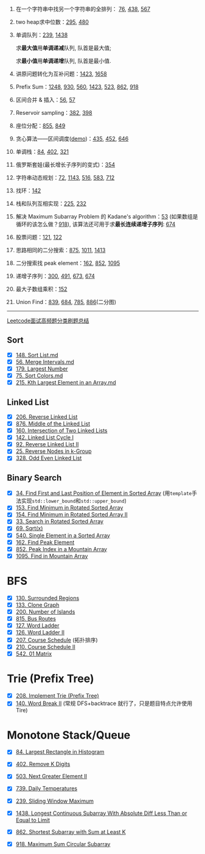 1. 在一个字符串中找另一个字符串的全排列： [76](76.%20Minimum%20Window%20Substring.md), [438](438.%20Find%20All%20Anagrams%20in%20a%20String.md), [567](567.%20Permutation%20in%20String.md)

2. two heap求中位数：[295](295.%20Find%20Median%20from%20Data%20Stream.md), [480](480.%20Sliding%20Window%20Median.md)

3. 单调队列：[239](239.%20Sliding%20Window%20Maximum.md), [1438](1438.%20Longest%20Continuous%20Subarray%20With%20Absolute%20Diff.md)

    求**最大值**用**单调递减**队列, 队首是最大值;

    求**最小值**用**单调递增**队列, 队首是最小值.

4. 讲原问题转化为互补问题：[1423](1423.%20Maximum%20Points.md), [1658](1658.%20Minimum%20Operations%20to%20Reduce%20X%20to%20Zero.md)

5. Prefix Sum：[1248](1248.%20Count%20Number%20of%20Nice%20Subarrays.md), [930](930.%20Binary%20Subarrays%20With%20Sum.md), [560](560.%20Subarray%20Sum%20Equals%20K.md), [1423](1423.%20Maximum%20Points.md), [523](523.%20Continuous%20Subarray%20Sum.md), [862](862.%20Shortest%20Subarray%20with%20Sum%20at%20Least%20K.md), [918](918.%20Maximum%20Sum%20Circular%20Subarray.md)

6. 区间合并 & 插入：[56](56.%20Merge%20Intervals.md), [57](57.%20Insert%20Intervals.md)

7. Reservoir sampling：[382](382.%20Linked%20List%20Random%20Node.md), [398](398.%20Random%20Pick%20Index.md)

8. 座位分配：[855](855.%20Exam%20Room.md), [849](849.%20Maximize%20Distance%20to%20Closest%20Person.md)

9. 贪心算法——区间调度([demo](imgs/demo-interval-scheduling.ppt))：[435](435.%20Non-overlapping%20Intervals.md), [452](452.%20Minimum%20Number%20of%20Arrows%20to%20Burst%20Balloons.md), [646](646.%20Maximum%20Length%20of%20Pair%20Chain.md)

10. 单调栈：[84](84.%20Largest%20Rectangle%20in%20Histogram.md), [402](402.%20Remove%20K%20Digits.md), [321](321.%20Create%20Maximum%20Number)

11. 俄罗斯套娃(最长增长子序列的变式)：[354](354.%20Russian%20Doll%20Envelopes.md)

12. 字符串动态规划：[72](72.%20Edit%20Distance.md), [1143](1143.%20Longest%20Common%20Subsequence.md), [516](516.%20Longest%20Palindromic%20Subsequence.md), [583](583.%20Delete%20Operation%20for%20Two%20Strings.md), [712](712.%20Minimum%20ASCII%20Delete%20Sum%20for%20Two%20Strings.md)

13. 找环：[142](142.%20Linked%20List%20Cycle%20II.md)

14. 栈和队列互相实现：[225](225.%20Implement%20Stack%20using%20Queues), [232](232.%20Implement%20Queue%20using%20Stacks.md)

15. 解决 Maximum Subarray Problem 的 Kadane's algorithm：[53](53.%20Maximum%20Subarray.md) (如果数组是循环的该怎么做？[918](918.%20Maximum%20Sum%20Circular%20Subarray.md)), 该算法还可用于求**最长连续递增子序列**: [674](674.%20Longest%20Continuous%20Increasing%20Subsequence.md)

16. 股票问题：[121](121.%20Best%20Time%20to%20Buy%20and%20Sell%20Stock.md), [122](122.%20Best%20Time%20to%20Buy%20and%20Sell%20Stock%20II.md)

17. 思路相同的二分搜索：[875](875.%20Koko%20Eating%20Bananas.md), [1011](1011.%20Capacity%20To%20Ship%20Packages%20Within%20D%20Days.md), [1413](1413.%20Minimum%20Value%20to%20Get%20Positive%20Step%20by%20Step%20Sum.md)

18. 二分搜索找 peak element：[162](162.%20Find%20Peak%20Element.md), [852](852.%20Peak%20Index%20in%20a%20Mountain%20Array.md), [1095](1095.%20Find%20in%20Mountain%20Array.md)

19. 递增子序列：[300](300.%20Longest%20Increasing%20Subsequence.md), [491](491.%20Increasing%20Subsequences.md), [673](673.%20Number%20of%20Longest%20Increasing%20Subsequence.md), [674](674.%20Longest%20Continuous%20Increasing%20Subsequence.md)

20. 最大子数组乘积：[152](152.%20Maximum%20Product%20Subarray.md)

21. Union Find：[839](839.%20Similar%20String%20Groups.md), [684](684.%20Redundant%20Connection.md), [<u>785</u>](785.%20Is%20Graph%20Bipartite.md), [<u>886</u>](886.%20Possible%20Bipartition.md)(二分图)

***
[Leetcode面试高频题分类刷题总结](https://zhuanlan.zhihu.com/p/349940945)

## Sort
- [x] [148. Sort List.md](148.%20Sort%20List.md)
- [x] [56. Merge Intervals.md](56.%20Merge%20Intervals.md)
- [x] [179. Largest Number](179.%20Largest%20Number.md)
- [x] [75. Sort Colors.md](75.%20Sort%20Colors.md)
- [x] [215. Kth Largest Element in an Array.md](215.%20Kth%20Largest%20Element%20in%20an%20Array.md)

## Linked List
- [x] [206. Reverse Linked List](206.%20Reverse%20Linked%20List.md)
- [x] [876. Middle of the Linked List](876.%20Middle%20of%20the%20Linked%20List.md)
- [x] [160. Intersection of Two Linked Lists](160.%20Intersection%20of%20Two%20Linked%20Lists.md)
- [x] [142. Linked List Cycle I](142.%20Linked%20List%20Cycle%20I.md)
- [x] [92. Reverse Linked List II](92.%20Reverse%20Linked%20List%20II.md)
- [x] [25. Reverse Nodes in k-Group](25.%20Reverse%20Nodes%20in%20k-Group.md)
- [x] [328. Odd Even Linked List](328.%20Odd%20Even%20Linked%20List.md)

## Binary Search
- [x] [34. Find First and Last Position of Element in Sorted Array](34.%20Find%20First%20and%20Last%20Position%20of%20Element%20in%20Sorted%20Array.md) (用`template`手法实现`std::lower_bound`和`std::upper_bound`)
- [x] [153. Find Minimum in Rotated Sorted Array](153.%20Find%20Minimum%20in%20Rotated%20Sorted%20Array.md)
- [x] [154. Find Minimum in Rotated Sorted Array II](154.%20Find%20Minimum%20in%20Rotated%20Sorted%20Array%20II.md)
- [x] [33. Search in Rotated Sorted Array](33.%20Search%20in%20Rotated%20Sorted%20Array.md)
- [x] [69. Sqrt(x)](69.%20Sqrt(x).md)
- [x] [540. Single Element in a Sorted Array](540.%20Single%20Element%20in%20a%20Sorted%20Array.md)
- [x] [162. Find Peak Element](162.%20Find%20Peak%20Element.md)
- [x] [852. Peak Index in a Mountain Array](852.%20Peak%20Index%20in%20a%20Mountain%20Array.md)
- [x] [1095. Find in Mountain Array](1095.%20Find%20in%20Mountain%20Array.md)

# BFS
- [x] [130. Surrounded Regions](130.%20Surrounded%20Regions.md)
- [x] [133. Clone Graph](133.%20Clone%20Graph.md)
- [x] [200. Number of Islands](200.%20Number%20of%20Islands.md)
- [x] [815. Bus Routes](815.%20Bus%20Routes.md)
- [x] [127. Word Ladder](127.%20Word%20Ladder.md)
- [x] [126. Word Ladder II](126.%20Word%20Ladder%20II.md)
- [x] [207. Course Schedule](207.%20Course%20Schedule.md) (拓扑排序)
- [x] [210. Course Schedule II](210.%20Course%20Schedule%20II.md)
- [x] [542. 01 Matrix](542.%2001%20Matrix.md)

# Trie (Prefix Tree)
- [x] [208. Implement Trie (Prefix Tree)](208.%20Implement%20Trie%20(Prefix%20Tree).md)
- [x] [140. Word Break II](140.%20Word%20Break%20II.md) (常规 DFS+backtrace 就行了，只是题目特点允许使用 Tire)

# Monotone Stack/Queue
- [x] [84. Largest Rectangle in Histogram](84.%20Largest%20Rectangle%20in%20Histogram.md)
- [x] [402. Remove K Digits](402.%20Remove%20K%20Digits.md)
- [x] [503. Next Greater Element II](503.%20Next%20Greater%20Element%20II.md)
- [x] [739. Daily Temperatures](739.%20Daily%20Temperatures.md)
- [x] [239. Sliding Window Maximum](239.%20Sliding%20Window%20Maximum.md)
- [x] [1438. Longest Continuous Subarray With Absolute Diff Less Than or Equal to Limit](1438.%20Longest%20Continuous%20Subarray%20With%20Absolute%20Diff%20Less%20Than%20or%20Equal%20to%20Limit.md)
- [x] [862. Shortest Subarray with Sum at Least K](862.%20Shortest%20Subarray%20with%20Sum%20at%20Least%20K.md)
- [x] [918. Maximum Sum Circular Subarray](918.%20Maximum%20Sum%20Circular%20Subarray.md)

